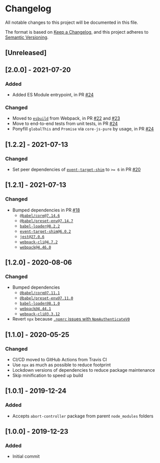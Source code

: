 # Changelog
All notable changes to this project will be documented in this file.

The format is based on [Keep a Changelog](https://keepachangelog.com/en/1.0.0/),
and this project adheres to [Semantic Versioning](https://semver.org/spec/v2.0.0.html).

## [Unreleased]

## [2.0.0] - 2021-07-20

### Added

- Added ES Module entrypoint, in PR [#24](https://github.com/compulim/event-target-shim-es5/pull/24)

### Changed

- Moved to [`esbuild`](https://npmjs.com/package/esbuild) from Webpack, in PR [#22](https://github.com/compulim/event-target-shim-es5/pull/22) and [#23](https://github.com/compulim/event-target-shim-es5/pull/23)
- Move to end-to-end tests from unit tests, in PR [#24](https://github.com/compulim/event-target-shim-es5/pull/24)
- Ponyfill `globalThis` and `Promise` via `core-js-pure` by usage, in PR [#24](https://github.com/compulim/event-target-shim-es5/pull/24)

## [1.2.2] - 2021-07-13

### Changed

- Set peer dependencies of [`event-target-shim`](https://npmjs.com/package/event-target-shim) to `>= 6` in PR [#20](https://github.com/compulim/event-target-shim-es5/pull/20)

## [1.2.1] - 2021-07-13

### Changed

- Bumped dependencies in PR [#18](https://github.com/compulim/event-target-shim-es5/pull/18)
   - [`@babel/core@7.14.6`](https://npmjs.com/package/@babel/core)
   - [`@babel/preset-env@7.14.7`](https://npmjs.com/package/@babel/preset-env)
   - [`babel-loader@8.2.2`](https://npmjs.com/package/babel-loader)
   - [`event-target-shim@6.0.2`](https://npmjs.com/package/event-target-shim)
   - [`jest@27.0.6`](https://npmjs.com/package/jest)
   - [`webpack-cli@4.7.2`](https://npmjs.com/package/webpack-cli)
   - [`webpack@4.46.0`](https://npmjs.com/package/webpack)

## [1.2.0] - 2020-08-06

### Changed

- Bumped dependencies
   - [`@babel/core@7.11.1`](https://npmjs.com/package/@babel/core)
   - [`@babel/preset-env@7.11.0`](https://npmjs.com/package/@babel/preset-env)
   - [`babel-loader@8.1.0`](https://npmjs.com/package/babel-loader)
   - [`webpack@4.44.1`](https://npmjs.com/package/webpack)
   - [`webpack-cli@3.3.12`](https://npmjs.com/package/webpack-cli)
- Revert `npx` because [`.npmrc` issues with `NpmAuthenticateV0`](https://github.com/microsoft/azure-pipelines-tasks/issues/13265)

## [1.1.0] - 2020-05-25

### Changed

- CI/CD moved to GitHub Actions from Travis CI
- Use `npx` as much as possible to reduce footprint
- Lockdown versions of dependencies to reduce package maintenance
- Skip minification to speed up build

## [1.0.1] - 2019-12-24

### Added

- Accepts `abort-controller` package from parent `node_modules` folders

## [1.0.0] - 2019-12-23

### Added

- Initial commit
